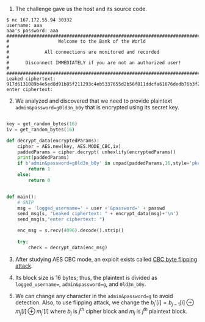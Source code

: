 1. The challenge gave us the host and its source code. 

```
$ nc 167.172.55.94 30332
username: aaa
aaa's password: aaa
########################################################################
#                  Welcome to the Bank of the World                    #
#             All connections are monitored and recorded               #
#      Disconnect IMMEDIATELY if you are not an authorized user!       #
########################################################################
Leaked ciphertext: 917d6131089b4e5ed8d91b85f211293c4eb5337655d2b56f811ddcfa61676dedb76b3f269ee9eac77462884a525df6d3
enter ciphertext:
```

2. We analyzed and discovered that we need to provide plaintext `admin&password=g0ld3n_b0y` that is encrypted using its secret key.

```python

key = get_random_bytes(16)
iv = get_random_bytes(16)

def decrypt_data(encryptedParams):
	cipher = AES.new(key, AES.MODE_CBC,iv)
	paddedParams = cipher.decrypt( unhexlify(encryptedParams))
	print(paddedParams)
	if b'admin&password=g0ld3n_b0y' in unpad(paddedParams,16,style='pkcs7'):
		return 1
	else:
		return 0


def main():
    # SNIP
	msg = 'logged_username=' + user +'&password=' + passwd
	send_msg(s, "Leaked ciphertext: " + encrypt_data(msg)+'\n')
	send_msg(s,"enter ciphertext: ")

	enc_msg = s.recv(4096).decode().strip()
	
	try:
		check = decrypt_data(enc_msg)
```

3. After studying AES CBC mode, an exploit exists called [CBC byte flipping attack](https://resources.infosecinstitute.com/topic/cbc-byte-flipping-attack-101-approach/).

4. Its block size is 16 bytes; thus, the plaintext is divided as `logged_username=`, `admin&password=g`, and `0ld3n_b0y`.

5. We can change any character in the `admin&password=g` to avoid detection. Also, to use flipping attack, we change the $b_j'[i] = b_{j-1}[i] \oplus m_j[i] \oplus m_j'[i]$ where $b_j$ is $j^{th}$ cipher block and $m_j$ is $j^{th}$ plaintext block.